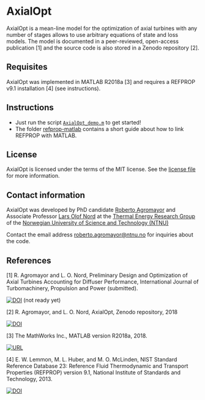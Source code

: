 # AxialOpt
AxialOpt is a mean-line model for the optimization of axial turbines with any number of stages allows to use arbitrary equations of state and loss models. The model is documented in a peer-reviewed, open-access publication [1] and the source code is also stored in a Zenodo repository [2].


## Requisites
AxialOpt was implemented in MATLAB R2018a [3] and requires a REFPROP v9.1 installation [4] (see instructions).


## Instructions
* Just run the script [`AxialOpt_demo.m`](AxialOpt/Examples/AxialOpt_demo.m) to get started!
* The folder [refprop-matlab](AnnularDiffuser1D/refprop-matlab) contains a short guide about how to link REFPROP with MATLAB.


## License
AxialOpt is licensed under the terms of the MIT license. See the [license file](LICENSE.md) for more information.


## Contact information
AxialOpt was developed by PhD candidate [Roberto Agromayor](https://www.ntnu.edu/employees/roberto.agromayor) and Associate Professor [Lars Olof Nord](https://www.ntnu.edu/employees/lars.nord) at the [Thermal Energy Research Group](https://www.ntnu.edu/ept/thermal-energy1
) of the [Norwegian University of Science and Technology (NTNU)](https://www.ntnu.no/)

Contact the email address [roberto.agromayor@ntnu.no](mailto:roberto.agromayor@ntnu.no) for inquiries about the code.


## References
[1] R. Agromayor and L. O. Nord, Preliminary Design and Optimization of Axial Turbines Accounting for Diffuser Performance, International Journal of Turbomachinery, Propulsion and Power (submitted).

[![DOI](https://img.shields.io/badge/DOI-Diffuser_paper_DOI-blue.svg)](https://www.google.com) (not ready yet)


[2] R. Agromayor, and L. O. Nord, AxialOpt, Zenodo repository, 2018

[![DOI](https://zenodo.org/badge/178391900.svg)](https://zenodo.org/badge/latestdoi/178391900)


[3] The MathWorks Inc., MATLAB version R2018a, 2018.

[![URL](https://img.shields.io/badge/URL-https://nl.mathworks.com/-blue.svg)](https://nl.mathworks.com/)


[4] E. W. Lemmon, M. L. Huber, and M. O. McLinden, NIST Standard Reference Database 23: Reference Fluid Thermodynamic and Transport Properties (REFPROP) version 9.1, National Institute of Standards and Technology, 2013.

[![DOI](https://img.shields.io/badge/DOI-https://dx.doi.org/10.18434/T4JS3C-blue.svg)](https://dx.doi.org/10.18434/T4JS3C)



